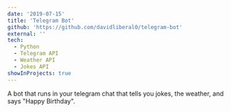 ```yaml
---
date: '2019-07-15'
title: 'Telegram Bot'
github: 'https://github.com/davidliberal0/telegram-bot'
external: ''
tech:
  - Python
  - Telegram API
  - Weather API
  - Jokes API
showInProjects: true
---
```


A bot that runs in your telegram chat that tells you jokes, the weather, and says "Happy Birthday".
